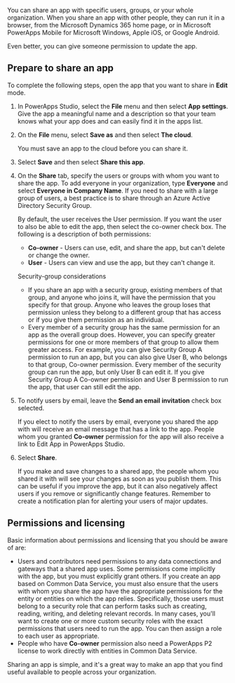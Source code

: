 You can share an app with specific users, groups, or your 
whole organization. When you share an app with other people, they can run it in a browser, from the Microsoft Dynamics 365 home 
page, or in Microsoft PowerApps Mobile for Microsoft Windows, Apple iOS, or Google Android.

Even better, you can give someone permission to update the app.

## Prepare to share an app

To complete the following steps, open the app that you want to share in **Edit** mode.

1. In PowerApps Studio, select the **File** menu and then select **App settings**. Give the app a meaningful name and a description so that your team knows what your app does and can easily find it in the apps list.

2. On the **File** menu, select **Save as** and then select **The cloud**.

    You must save an app to the cloud before you can share it.

3. Select **Save** and then select **Share this app**.

4. On the **Share** tab, specify the users or groups with whom you want to share the app. To add everyone in your organization, type **Everyone** and select **Everyone in Company Name**. If you need to share with a large group of users, a best practice is to share through an Azure Active Directory Security Group.

    By default, the user receives the User permission. If you want the user to also be able to edit the app, then 
    select the co-owner check box. The following is a description of both permissions:
    
    - **Co-owner** - Users can use, edit, and share the app, but can't delete or change the owner.
    - **User** - Users can view and use the app, but they can't change it.

    Security-group considerations
    - If you share an app with a security group, existing members of that group, and anyone who joins it, will have the permission that you specify for that group. Anyone who leaves the group loses that permission unless they belong to a different group that has access or if you give them permission as an individual.
    - Every member of a security group has the same permission for an app as the overall group does. However, you can specify greater permissions for one or more members of that group to allow them greater access. For example, you can give Security Group A permission to run an app, but you can also give User B, who belongs to that group, Co-owner permission. Every member of the security group can run the app, but only User B can edit it. If you give Security Group A Co-owner permission and User B permission to run the app, that user can still edit the app.

5. To notify users by email, leave the **Send an email invitation** check box selected.

    If you elect to notify the users by email, everyone you shared the app with will receive an email message that has a link to the app. People whom you granted **Co-owner** permission for the app will also receive a link to Edit App in PowerApps Studio.

6. Select **Share**.

    If you make and save changes to a shared app, the people whom you shared it with will see your changes as soon as you publish them. This can be useful if you improve the app, but it can also negatively affect users if you remove or significantly change features. Remember to create a notification plan for alerting your users of major updates. 

## Permissions and licensing

Basic information about permissions and licensing that you should be aware of are:

- Users and contributors need permissions to any data connections and gateways that a shared app uses. Some permissions come implicitly with the app, but you must explicitly grant others. If you create an app based on Common Data Service, you must also ensure that the users with whom you share the app have the appropriate permissions for the entity or entities on which the app relies. Specifically, those users must belong to a security role that can perform tasks such as creating, reading, writing, and deleting relevant records. In many cases, you'll want to create one or more custom security roles with the exact permissions that users need to run the app. You can then assign a role to each user as appropriate.
- People who have **Co-owner** permission also need a PowerApps P2 license to work directly with entities in Common Data Service.

Sharing an app is simple, and it's a great way to make an app that you find useful available to people across your organization.
